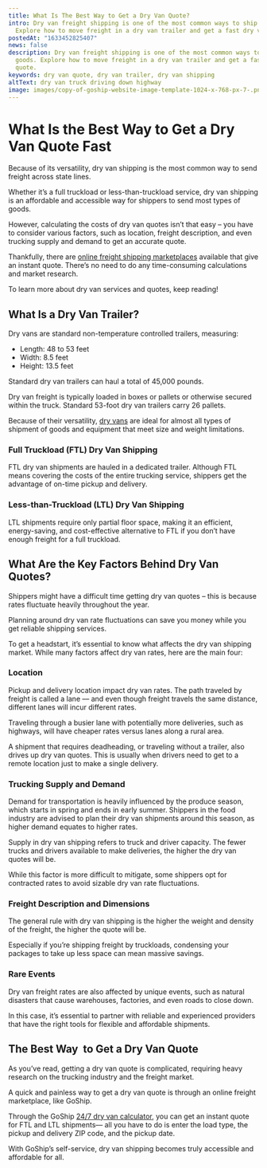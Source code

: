 ```yaml
---
title: What Is The Best Way to Get a Dry Van Quote?
intro: Dry van freight shipping is one of the most common ways to ship goods.
  Explore how to move freight in a dry van trailer and get a fast dry van quote.
postedAt: "1633452825407"
news: false
description: Dry van freight shipping is one of the most common ways to ship
  goods. Explore how to move freight in a dry van trailer and get a fast dry van
  quote.
keywords: dry van quote, dry van trailer, dry van shipping
altText: dry van truck driving down highway
image: images/copy-of-goship-website-image-template-1024-x-768-px-7-.png
---
```

# What Is the Best Way to Get a Dry Van Quote Fast

Because of its versatility, dry van shipping is the most common way to send freight across state lines. 

Whether it’s a full truckload or less-than-truckload service, dry van shipping is an affordable and accessible way for shippers to send most types of goods.

However, calculating the costs of dry van quotes isn’t that easy – you have to consider various factors, such as location, freight description, and even trucking supply and demand to get an accurate quote.

Thankfully, there are [online freight shipping marketplaces](http://www.goship.com) available that give an instant quote. There’s no need to do any time-consuming calculations and market research.

To learn more about dry van services and quotes, keep reading!

## What Is a Dry Van Trailer?

Dry vans are standard non-temperature controlled trailers, measuring:

* Length: 48 to 53 feet
* Width: 8.5 feet
* Height: 13.5 feet

Standard dry van trailers can haul a total of 45,000 pounds.

Dry van freight is typically loaded in boxes or pallets or otherwise secured within the truck. Standard 53-foot dry van trailers carry 26 pallets.

Because of their versatility, [dry vans](https://www.goship.com/posts/what-is-dry-van-shipping) are ideal for almost all types of shipment of goods and equipment that meet size and weight limitations. 

### Full Truckload (FTL) Dry Van Shipping

FTL dry van shipments are hauled in a dedicated trailer. Although FTL means covering the costs of the entire trucking service, shippers get the advantage of on-time pickup and delivery.

### Less-than-Truckload (LTL) Dry Van Shipping

LTL shipments require only partial floor space, making it an efficient, energy-saving, and cost-effective alternative to FTL if you don’t have enough freight for a full truckload.

## What Are the Key Factors Behind Dry Van Quotes?

Shippers might have a difficult time getting dry van quotes – this is because rates fluctuate heavily throughout the year.

Planning around dry van rate fluctuations can save you money while you get reliable shipping services.

To get a headstart, it’s essential to know what affects the dry van shipping market. While many factors affect dry van rates, here are the main four:

### Location

Pickup and delivery location impact dry van rates. The path traveled by freight is called a lane –– and even though freight travels the same distance, different lanes will incur different rates.

Traveling through a busier lane with potentially more deliveries, such as highways, will have cheaper rates versus lanes along a rural area.

A shipment that requires deadheading, or traveling without a trailer, also drives up dry van quotes. This is usually when drivers need to get to a remote location just to make a single delivery.

### Trucking Supply and Demand

Demand for transportation is heavily influenced by the produce season, which starts in spring and ends in early summer. Shippers in the food industry are advised to plan their dry van shipments around this season, as higher demand equates to higher rates.

Supply in dry van shipping refers to truck and driver capacity. The fewer trucks and drivers available to make deliveries, the higher the dry van quotes will be. 

While this factor is more difficult to mitigate, some shippers opt for contracted rates to avoid sizable dry van rate fluctuations.

### Freight Description and Dimensions

The general rule with dry van shipping is the higher the weight and density of the freight, the higher the quote will be.

Especially if you’re shipping freight by truckloads, condensing your packages to take up less space can mean massive savings.

### Rare Events

Dry van freight rates are also affected by unique events, such as natural disasters that cause warehouses, factories, and even roads to close down.

In this case, it’s essential to partner with reliable and experienced providers that have the right tools for flexible and affordable shipments. 

## The Best Way  to Get a Dry Van Quote

As you’ve read, getting a dry van quote is complicated, requiring heavy research on the trucking industry and the freight market.

A quick and painless way to get a dry van quote is through an online freight marketplace, like GoShip. 

Through the GoShip [24/7 dry van calculator](https://www.goship.com/), you can get an instant quote for FTL and LTL shipments–– all you have to do is enter the load type, the pickup and delivery ZIP code, and the pickup date. 

With GoShip’s self-service, dry van shipping becomes truly accessible and affordable for all.